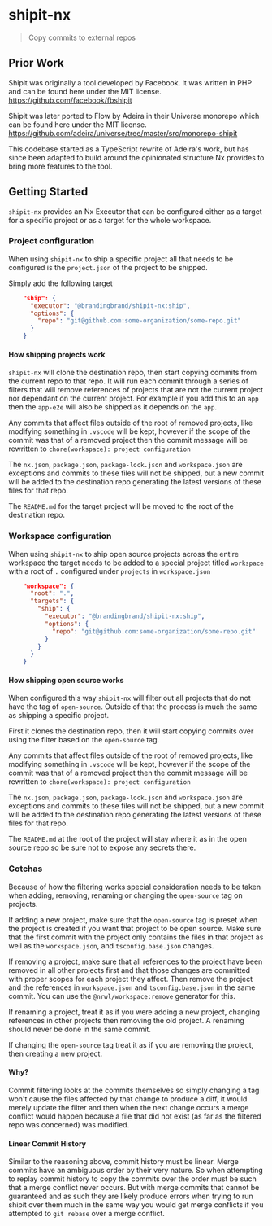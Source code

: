 # shipit-nx

> Copy commits to external repos

## Prior Work

Shipit was originally a tool developed by Facebook. It was written in PHP and
can be found here under the MIT license. <https://github.com/facebook/fbshipit>

Shipit was later ported to Flow by Adeira in their Universe monorepo which can
be found here under the MIT license. <https://github.com/adeira/universe/tree/master/src/monorepo-shipit>

This codebase started as a TypeScript rewrite of Adeira's work, but has since
been adapted to build around the opinionated structure Nx provides to bring
more features to the tool.

## Getting Started

`shipit-nx` provides an Nx Executor that can be configured either as a target
for a specific project or as a target for the whole workspace.

### Project configuration

When using `shipit-nx` to ship a specific project all that needs to be
configured is the `project.json` of the project to be shipped.

Simply add the following target

```json
    "ship": {
      "executor": "@brandingbrand/shipit-nx:ship",
      "options": {
        "repo": "git@github.com:some-organization/some-repo.git"
      }
    }
```

#### How shipping projects work

`shipit-nx` will clone the destination repo, then start copying commits from
the current repo to that repo. It will run each commit through a series of
filters that will remove references of projects that are not the current
project nor dependant on the current project. For example if you add this to an
`app` then the `app-e2e` will also be shipped as it depends on the `app`.

Any commits that affect files outside of the root of removed projects, like
modifying something in `.vscode` will be kept, however if the scope of the
commit was that of a removed project then the commit message will be rewritten
to `chore(workspace): project configuration`

The `nx.json`, `package.json`, `package-lock.json` and `workspace.json` are
exceptions and commits to these files will not be shipped, but a new commit
will be added to the destination repo generating the latest versions of these
files for that repo.

The `README.md` for the target project will be moved to the root of the
destination repo.

### Workspace configuration

When using `shipit-nx` to ship open source projects across the entire workspace
the target needs to be added to a special project titled `workspace` with a
root of `.` configured under `projects` in `workspace.json`

```json
    "workspace": {
      "root": ".",
      "targets": {
        "ship": {
          "executor": "@brandingbrand/shipit-nx:ship",
          "options": {
            "repo": "git@github.com:some-organization/some-repo.git"
          }
        }
      }
    }
```

#### How shipping open source works

When configured this way `shipit-nx` will filter out all projects that do not
have the tag of `open-source`. Outside of that the process is much the same as
shipping a specific project.

First it clones the destination repo, then it will start copying commits over
using the filter based on the `open-source` tag.

Any commits that affect files outside of the root of removed projects, like
modifying something in `.vscode` will be kept, however if the scope of the
commit was that of a removed project then the commit message will be rewritten
to `chore(workspace): project configuration`

The `nx.json`, `package.json`, `package-lock.json` and `workspace.json` are
exceptions and commits to these files will not be shipped, but a new commit
will be added to the destination repo generating the latest versions of these
files for that repo.

The `README.md` at the root of the project will stay where it as in the open
source repo so be sure not to expose any secrets there.

### Gotchas

Because of how the filtering works special consideration needs to be taken when
adding, removing, renaming or changing the `open-source` tag on projects.

If adding a new project, make sure that the `open-source` tag is preset when
the project is created if you want that project to be open source. Make sure
that the first commit with the project only contains the files in that project
as well as the `workspace.json`, and `tsconfig.base.json` changes.

If removing a project, make sure that all references to the project have been
removed in all other projects first and that those changes are committed with
proper scopes for each project they affect. Then remove the project and the
references in `workspace.json` and `tsconfig.base.json` in the same commit. You
can use the `@nrwl/workspace:remove` generator for this.

If renaming a project, treat it as if you were adding a new project, changing
references in other projects then removing the old project. A renaming should
never be done in the same commit.

If changing the `open-source` tag treat it as if you are removing the project,
then creating a new project.

#### Why?

Commit filtering looks at the commits themselves so simply changing a tag won't
cause the files affected by that change to produce a diff, it would merely
update the filter and then when the next change occurs a merge conflict would
happen because a file that did not exist (as far as the filtered repo was
concerned) was modified.

#### Linear Commit History

Similar to the reasoning above, commit history must be linear. Merge commits
have an ambiguous order by their very nature. So when attempting to replay
commit history to copy the commits over the order must be such that a merge
conflict never occurs. But with merge commits that cannot be guaranteed and as
such they are likely produce errors when trying to run shipit over them much in
the same way you would get merge conflicts if you attempted to `git rebase`
over a merge conflict.
